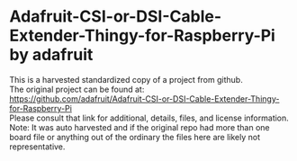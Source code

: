 
# Adafruit-CSI-or-DSI-Cable-Extender-Thingy-for-Raspberry-Pi by adafruit  
This is a harvested standardized copy of a project from github.  
The original project can be found at:  
https://github.com/adafruit/Adafruit-CSI-or-DSI-Cable-Extender-Thingy-for-Raspberry-Pi  
Please consult that link for additional, details, files, and license information.  
Note: It was auto harvested and if the original repo had more than one board file or anything out of the ordinary the files here are likely not representative.  
    